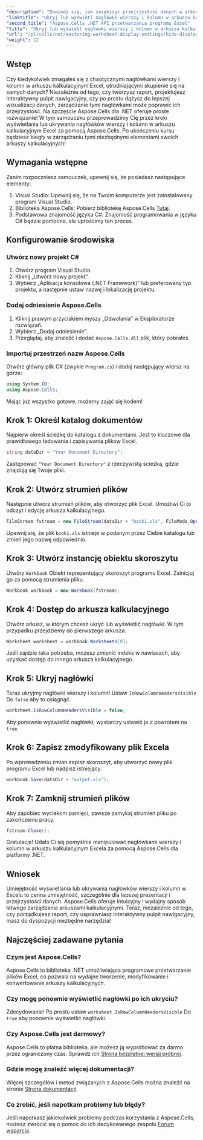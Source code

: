```yaml
---
"description": "Dowiedz się, jak zwiększyć przejrzystość danych w arkuszach kalkulacyjnych programu Excel, skutecznie wyświetlając lub ukrywając nagłówki wierszy i kolumn przy użyciu biblioteki Aspose.Cells dla platformy .NET."
"linktitle": "Ukryj lub wyświetl nagłówki wierszy i kolumn w arkuszu kalkulacyjnym"
"second_title": "Aspose.Cells .NET API przetwarzania programu Excel"
"title": "Ukryj lub wyświetl nagłówki wierszy i kolumn w arkuszu kalkulacyjnym"
"url": "/pl/cells/net/mastering-worksheet-display-settings/hide-display-row-column-headers/"
"weight": 12
---
```


## Wstęp

Czy kiedykolwiek zmagałeś się z chaotycznymi nagłówkami wierszy i kolumn w arkuszu kalkulacyjnym Excel, utrudniającymi skupienie się na samych danych? Niezależnie od tego, czy tworzysz raport, projektujesz interaktywny pulpit nawigacyjny, czy po prostu dążysz do lepszej wizualizacji danych, zarządzanie tymi nagłówkami może poprawić ich przejrzystość. Na szczęście Aspose.Cells dla .NET oferuje proste rozwiązanie! W tym samouczku przeprowadzimy Cię przez kroki wyświetlania lub ukrywania nagłówków wierszy i kolumn w arkuszu kalkulacyjnym Excel za pomocą Aspose.Cells. Po ukończeniu kursu będziesz biegły w zarządzaniu tymi niezbędnymi elementami swoich arkuszy kalkulacyjnych!

## Wymagania wstępne

Zanim rozpoczniesz samouczek, upewnij się, że posiadasz następujące elementy:

1. Visual Studio: Upewnij się, że na Twoim komputerze jest zainstalowany program Visual Studio.
2. Biblioteka Aspose.Cells: Pobierz bibliotekę Aspose.Cells [Tutaj](https://releases.aspose.com/cells/net/).
3. Podstawowa znajomość języka C#: Znajomość programowania w języku C# będzie pomocna, ale uprościmy ten proces.

## Konfigurowanie środowiska

### Utwórz nowy projekt C#

1. Otwórz program Visual Studio.
2. Kliknij „Utwórz nowy projekt”.
3. Wybierz „Aplikacja konsolowa (.NET Framework)” lub preferowany typ projektu, a następnie ustaw nazwę i lokalizację projektu.

### Dodaj odniesienie Aspose.Cells

1. Kliknij prawym przyciskiem myszy „Odwołania” w Eksploratorze rozwiązań.
2. Wybierz „Dodaj odniesienie”.
3. Przeglądaj, aby znaleźć i dodać `Aspose.Cells.dll` plik, który pobrałeś.

### Importuj przestrzeń nazw Aspose.Cells

Otwórz główny plik C# (zwykle `Program.cs`) i dodaj następujący wiersz na górze:

```csharp
using System.IO;
using Aspose.Cells;
```

Mając już wszystko gotowe, możemy zająć się kodem!

## Krok 1: Określ katalog dokumentów

Najpierw określ ścieżkę do katalogu z dokumentami. Jest to kluczowe dla prawidłowego ładowania i zapisywania plików Excel.

```csharp
string dataDir = "Your Document Directory";
```

Zastępować `"Your Document Directory"` z rzeczywistą ścieżką, gdzie znajdują się Twoje pliki.

## Krok 2: Utwórz strumień plików

Następnie utwórz strumień plików, aby otworzyć plik Excel. Umożliwi Ci to odczyt i edycję arkusza kalkulacyjnego.

```csharp
FileStream fstream = new FileStream(dataDir + "book1.xls", FileMode.Open);
```

Upewnij się, że plik `book1.xls` istnieje w podanym przez Ciebie katalogu lub zmień jego nazwę odpowiednio.

## Krok 3: Utwórz instancję obiektu skoroszytu

Utwórz `Workbook` Obiekt reprezentujący skoroszyt programu Excel. Zainicjuj go za pomocą strumienia pliku.

```csharp
Workbook workbook = new Workbook(fstream);
```

## Krok 4: Dostęp do arkusza kalkulacyjnego

Otwórz arkusz, w którym chcesz ukryć lub wyświetlić nagłówki. W tym przypadku przejdziemy do pierwszego arkusza.

```csharp
Worksheet worksheet = workbook.Worksheets[0];
```

Jeśli zajdzie taka potrzeba, możesz zmienić indeks w nawiasach, aby uzyskać dostęp do innego arkusza kalkulacyjnego.

## Krok 5: Ukryj nagłówki

Teraz ukryjmy nagłówki wierszy i kolumn! Ustaw `IsRowColumnHeadersVisible` Do `false` aby to osiągnąć.

```csharp
worksheet.IsRowColumnHeadersVisible = false;
```

Aby ponownie wyświetlić nagłówki, wystarczy ustawić je z powrotem na `true`.

## Krok 6: Zapisz zmodyfikowany plik Excela

Po wprowadzeniu zmian zapisz skoroszyt, aby utworzyć nowy plik programu Excel lub nadpisz istniejący.

```csharp
workbook.Save(dataDir + "output.xls");
```

## Krok 7: Zamknij strumień plików

Aby zapobiec wyciekom pamięci, zawsze zamykaj strumień pliku po zakończeniu pracy.

```csharp
fstream.Close();
```

Gratulacje! Udało Ci się pomyślnie manipulować nagłówkami wierszy i kolumn w arkuszu kalkulacyjnym Excela za pomocą Aspose.Cells dla platformy .NET.

## Wniosek

Umiejętność wyświetlania lub ukrywania nagłówków wierszy i kolumn w Excelu to cenna umiejętność, szczególnie dla lepszej prezentacji i przejrzystości danych. Aspose.Cells oferuje intuicyjny i wydajny sposób łatwego zarządzania arkuszami kalkulacyjnymi. Teraz, niezależnie od tego, czy porządkujesz raport, czy usprawniasz interaktywny pulpit nawigacyjny, masz do dyspozycji niezbędne narzędzia!

## Najczęściej zadawane pytania

### Czym jest Aspose.Cells?
Aspose.Cells to biblioteka .NET umożliwiająca programowe przetwarzanie plików Excel, co pozwala na wydajne tworzenie, modyfikowanie i konwertowanie arkuszy kalkulacyjnych.

### Czy mogę ponownie wyświetlić nagłówki po ich ukryciu?
Zdecydowanie! Po prostu ustaw `worksheet.IsRowColumnHeadersVisible` Do `true` aby ponownie wyświetlić nagłówki.

### Czy Aspose.Cells jest darmowy?
Aspose.Cells to płatna biblioteka, ale możesz ją wypróbować za darmo przez ograniczony czas. Sprawdź ich [Strona bezpłatnej wersji próbnej](https://releases.aspose.com/).

### Gdzie mogę znaleźć więcej dokumentacji?
Więcej szczegółów i metod związanych z Aspose.Cells można znaleźć na stronie [Strona dokumentacji](https://reference.aspose.com/cells/net/).

### Co zrobić, jeśli napotkam problemy lub błędy?
Jeśli napotkasz jakiekolwiek problemy podczas korzystania z Aspose.Cells, możesz zwrócić się o pomoc do ich dedykowanego zespołu [Forum wsparcia](https://forum.aspose.com/c/cells/9).